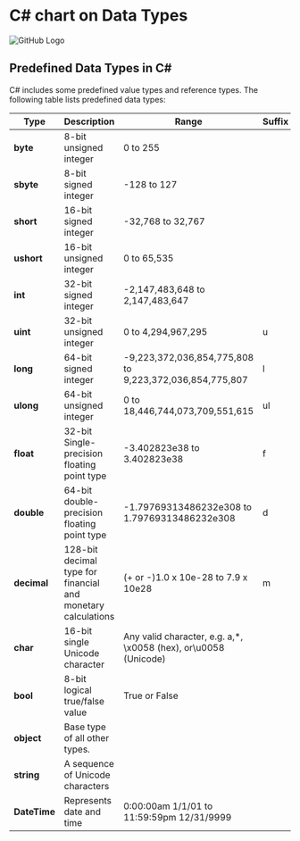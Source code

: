 # C# chart on Data Types

![GitHub Logo](/screenshots/logo.png)
## Predefined Data Types in C#
C# includes some predefined value types and reference types. The following table lists predefined data types:

|Type|Description|Range|Suffix|
|---|---|---|---|
|**byte**	|8-bit unsigned integer	|0 to 255	| |
|**sbyte**	|8-bit signed integer	|-128 to 127	| |
|**short**	|16-bit signed integer	|-32,768 to 32,767	| |
|**ushort**	|16-bit unsigned integer	|0 to 65,535	| |
|**int**	|32-bit signed integer	|\-2,147,483,648 to 2,147,483,647	| |
|**uint**	|32-bit unsigned integer	|0 to 4,294,967,295	|u|
|**long**	|64-bit signed integer	|\-9,223,372,036,854,775,808 to 9,223,372,036,854,775,807	|l|
|**ulong**	|64-bit unsigned integer	|0 to 18,446,744,073,709,551,615	|ul|
|**float**	|32-bit Single-precision floating point type	|-3.402823e38 to 3.402823e38	|f|
|**double**	|64-bit double-precision floating point type	|-1.79769313486232e308 to 1.79769313486232e308	|d|
|**decimal**	|128-bit decimal type for financial and monetary calculations	|(+ or -)1.0 x 10e-28 to 7.9 x 10e28	|m|
|**char**	|16-bit single Unicode character	|Any valid character, e.g. a,*, \x0058 (hex), or\u0058 (Unicode)	| |
|**bool**	|8-bit logical true/false value	|True or False	| |
|**object**	|Base type of all other types.	|	| |
|**string**	|A sequence of Unicode characters	| 	| |
|**DateTime**	|Represents date and time	|0:00:00am 1/1/01 to 11:59:59pm 12/31/9999	| |




